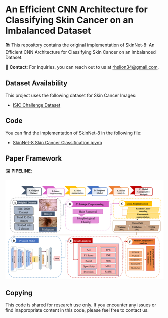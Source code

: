 # An Efficient CNN Architecture for Classifying Skin Cancer on an Imbalanced Dataset

📚 This repository contains the original implementation of SkinNet-8: An Efficient CNN Architecture for Classifying Skin Cancer on an Imbalanced Dataset.

📧 **Contact**: For inquiries, you can reach out to us at <span style="color:blue">rhslion34@gmail.com</span>.

## Dataset Availability

This project uses the following dataset for Skin Cancer Images:

- [ISIC Challenge Dataset](https://challenge.isic-archive.com/data/#2026)

## Code

You can find the implementation of SkinNet-8 in the following file:

- [SkinNet-8 Skin Cancer Classification.ipynb](Model/SkinNet-8%20Skin%20Cancer%20Classification.ipynb)

## Paper Framework

🖼️ **PIPELINE**:

![PIPELINE](Model/FrameWork.png)

## Copying

This code is shared for research use only. If you encounter any issues or find inappropriate content in this code, please feel free to contact us.


